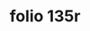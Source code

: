 ---
layout: edition
title: folio 135r
manuscript: Turin, Biblioteca Nazionale, MS N.III.19
sigla: T
iip: t135r.tif
milestone: 269
---